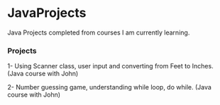 # JavaProjects
Java Projects completed from courses I am currently learning.

### Projects

1- Using Scanner class, user input and converting from Feet to Inches. (Java course with John)

2- Number guessing game, understanding while loop, do while. (Java course with John)
